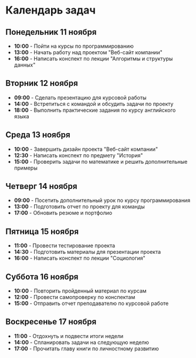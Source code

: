 # Календарь задач

## Понедельник 11 ноября
- **10:00** - Пойти на курсы по программированию
- **13:00** - Начать работу над проектом "Веб-сайт компании"
- **16:00** - Написать конспект по лекции "Алгоритмы и структуры данных"

## Вторник 12 ноября
- **09:00** - Сделать презентацию для курсовой работы
- **14:00** - Встретиться с командой и обсудить задачи по проекту
- **18:00** - Выполнить практические задания по курсу английского языка

## Среда 13 ноября
- **10:00** - Завершить дизайн проекта "Веб-сайт компании"
- **12:30** - Написать конспект по предмету "История"
- **15:00** - Проверить задачи по математике и решить дополнительные примеры

## Четверг 14 ноября
- **09:00** - Посетить дополнительный урок по курсу программирования
- **13:00** - Подготовить отчет по проекту для команды
- **17:00** - Обновить резюме и портфолио

## Пятница 15 ноября
- **11:00** - Провести тестирование проекта
- **14:30** - Подготовить материалы для презентации проекта
- **16:00** - Написать конспект по лекции "Социология"

## Суббота 16 ноября
- **10:00** - Повторить пройденный материал по курсам
- **12:00** - Провести самопроверку по конспектам
- **15:00** - Отправить отчет преподавателю по курсовой работе

## Воскресенье 17 ноября
- **11:00** - Отдохнуть и подвести итоги недели
- **14:00** - Спланировать задачи на следующую неделю
- **17:00** - Прочитать главу книги по личностному развитию